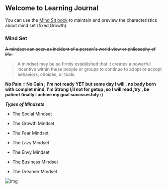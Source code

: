 ## Welcome to Learning Journal

You can use the [Mind Sit book](https://mindsetonline.com/thebook/buythebook/index.html) to maintain and preview the characteristics about mind set (fixed,Growth).



### Mind Set

~~A mindset can  seen as incident of a person's world view or philosophy of life.~~

>A mindset may be so firmly established that it creates a powerful incentive within these people or groups to continue to adopt or accept  behaviors, choices, or tools.
 
**No Pain = No Gain ; I'm not ready YET but some day I will , no bady born with complet mind, I'm Strong I;ll not for getup ;so I will read ,try , be patient finally i achive my goal succssesfuly  :)**
 
 ***Types of Mindsets***
 
 
 * The Social Mindset
 
 * The Growth Mindset
 
 * The Fear Mindset
 
 * The Lazy Mindset
 
 * The Envy Mindset
 
 * The Business Mindset
 
 * The Dreamer Mindset
 


![img](https://www.talenttalks.net/wp-content/uploads/2017/02/Screen-Shot-2015-11-27-at-11.37.21.png)



